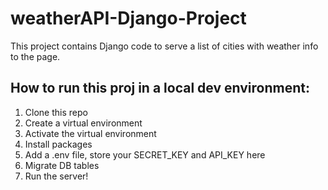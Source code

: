 # weatherAPI-Django-Project
This project contains Django code to serve a list of cities with weather info to the page.

## How to run this proj in a local dev environment: 
1. Clone this repo
2. Create a virtual environment
3. Activate the virtual environment
4. Install packages
5. Add a .env file, store your SECRET_KEY and API_KEY here
6. Migrate DB tables
7. Run the server!